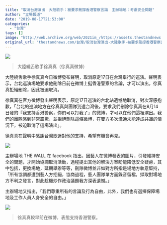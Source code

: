 ```yaml
---
title: "取消台灣演出　大陸歌手：被要求刪撐香港警察言論　主辦場地：考慮安全問題"
author: "立場報道"
date: "2019-08-17T21:53:00"
categories:
  - "台灣"
tags: []
image: "http://web.archive.org/web/2021im_/https://assets.thestandnews.com/media/photos/tsang1_ufgPO.PNG"
original_url: "thestandnews.com/台灣/取消台灣演出-大陸歌手-被要求刪撐香港警察言論-主辦場地-考慮安全問題"
---
```

![](http://web.archive.org/web/2021im_/https://assets.thestandnews.com/media/photos/tsang1_ufgPO.PNG)
> 大陸繞舌歌手徐真真（徐真真微博）

大陸繞舌歌手徐真真今日微博發布聲明，取消原定17日在台灣舉行的巡演。聲明表示，台北巡演場地要求他刪除日前在微博上挺香港警察的言論，才可以演出，徐真真拒絕刪除，因此被迫取消。

徐真真在官方微博發出聲明表示，原定17日巡演的台北站遺憾地取消，對次深感抱歉，「台北的巡演地方在徐真真與團隊到達台灣後，要求我們刪除徐真真在8月14日發的『我支持香港警察，你們可以打我了』的微博，才可以在他們這裡演出。我們的團隊感到非常震驚，並拒絕刪除這條微博，在雙方多次溝通未能達成共識的情況下，被迫取消了這場演出」。

徐真真在聲明中感謝台灣歌迷對他的支持，希望有機會再見。

![](http://web.archive.org/web/2021im_/https://assets.thestandnews.com/media/photos/68247571_1086153694911234_4079570683196080128_n_MzFyE.png)

主辦場地 THE WALL 在 facebook 指出，因藝人在微博發表的圖片，引發維持安全的問題，才開始協調取消活動，過程提出其他的解決方案盼能降低安全疑慮，其中包括，更換場地，延期舉辦等等，刪除微博並非如對方所指是場地方執意堅持，「所有協調都遭到藝人方拒絕，協商過程，藝人團隊單方面錄音留檔，擷取對場地方不利之發言，對此趁機炒作政治議題我方深表遺憾。」

主辦場地又指出，「我們尊重所有的言論及行為自由，此外，我們也有選擇保障場地及工作人員人身安全的自由。」

![](http://web.archive.org/web/2021im_/https://assets.thestandnews.com/media/photos/tsang12_mq9Gn.PNG)
> 徐真真較早前在微博，表態支持香港警察。